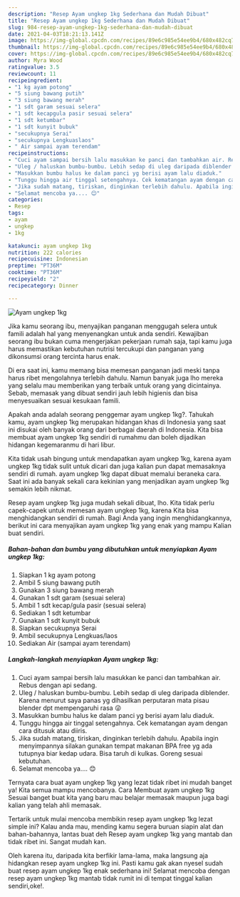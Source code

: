 ```yaml
---
description: "Resep Ayam ungkep 1kg Sederhana dan Mudah Dibuat"
title: "Resep Ayam ungkep 1kg Sederhana dan Mudah Dibuat"
slug: 984-resep-ayam-ungkep-1kg-sederhana-dan-mudah-dibuat
date: 2021-04-03T18:21:13.141Z
image: https://img-global.cpcdn.com/recipes/89e6c985e54ee9b4/680x482cq70/ayam-ungkep-1kg-foto-resep-utama.jpg
thumbnail: https://img-global.cpcdn.com/recipes/89e6c985e54ee9b4/680x482cq70/ayam-ungkep-1kg-foto-resep-utama.jpg
cover: https://img-global.cpcdn.com/recipes/89e6c985e54ee9b4/680x482cq70/ayam-ungkep-1kg-foto-resep-utama.jpg
author: Myra Wood
ratingvalue: 3.5
reviewcount: 11
recipeingredient:
- "1 kg ayam potong"
- "5 siung bawang putih"
- "3 siung bawang merah"
- "1 sdt garam sesuai selera"
- "1 sdt kecapgula pasir sesuai selera"
- "1 sdt ketumbar"
- "1 sdt kunyit bubuk"
- "secukupnya Serai"
- "secukupnya Lengkuaslaos"
- " Air sampai ayam terendam"
recipeinstructions:
- "Cuci ayam sampai bersih lalu masukkan ke panci dan tambahkan air. Rebus dengan api sedang."
- "Uleg / haluskan bumbu-bumbu. Lebih sedap di uleg daripada diblender. Karena menurut saya panas yg dihasilkan perputaran mata pisau blender dpt mempengaruhi rasa 😜"
- "Masukkan bumbu halus ke dalam panci yg berisi ayam lalu diaduk."
- "Tunggu hingga air tinggal setengahnya. Cek kematangan ayam dengan cara ditusuk atau diiris."
- "Jika sudah matang, tiriskan, dinginkan terlebih dahulu. Apabila ingin menyimpannya silakan gunakan tempat makanan BPA free yg ada tutupnya biar kedap udara. Bisa taruh di kulkas. Goreng sesuai kebutuhan."
- "Selamat mencoba ya.... 😊"
categories:
- Resep
tags:
- ayam
- ungkep
- 1kg

katakunci: ayam ungkep 1kg 
nutrition: 222 calories
recipecuisine: Indonesian
preptime: "PT36M"
cooktime: "PT36M"
recipeyield: "2"
recipecategory: Dinner

---
```



![Ayam ungkep 1kg](https://img-global.cpcdn.com/recipes/89e6c985e54ee9b4/680x482cq70/ayam-ungkep-1kg-foto-resep-utama.jpg)

Jika kamu seorang ibu, menyajikan panganan menggugah selera untuk famili adalah hal yang menyenangkan untuk anda sendiri. Kewajiban seorang ibu bukan cuma mengerjakan pekerjaan rumah saja, tapi kamu juga harus memastikan kebutuhan nutrisi tercukupi dan panganan yang dikonsumsi orang tercinta harus enak.

Di era  saat ini, kamu memang bisa memesan panganan jadi meski tanpa harus ribet mengolahnya terlebih dahulu. Namun banyak juga lho mereka yang selalu mau memberikan yang terbaik untuk orang yang dicintainya. Sebab, memasak yang dibuat sendiri jauh lebih higienis dan bisa menyesuaikan sesuai kesukaan famili. 



Apakah anda adalah seorang penggemar ayam ungkep 1kg?. Tahukah kamu, ayam ungkep 1kg merupakan hidangan khas di Indonesia yang saat ini disukai oleh banyak orang dari berbagai daerah di Indonesia. Kita bisa membuat ayam ungkep 1kg sendiri di rumahmu dan boleh dijadikan hidangan kegemaranmu di hari libur.

Kita tidak usah bingung untuk mendapatkan ayam ungkep 1kg, karena ayam ungkep 1kg tidak sulit untuk dicari dan juga kalian pun dapat memasaknya sendiri di rumah. ayam ungkep 1kg dapat dibuat memalui beraneka cara. Saat ini ada banyak sekali cara kekinian yang menjadikan ayam ungkep 1kg semakin lebih nikmat.

Resep ayam ungkep 1kg juga mudah sekali dibuat, lho. Kita tidak perlu capek-capek untuk memesan ayam ungkep 1kg, karena Kita bisa menghidangkan sendiri di rumah. Bagi Anda yang ingin menghidangkannya, berikut ini cara menyajikan ayam ungkep 1kg yang enak yang mampu Kalian buat sendiri.

<!--inarticleads1-->

##### Bahan-bahan dan bumbu yang dibutuhkan untuk menyiapkan Ayam ungkep 1kg:

1. Siapkan 1 kg ayam potong
1. Ambil 5 siung bawang putih
1. Gunakan 3 siung bawang merah
1. Gunakan 1 sdt garam (sesuai selera)
1. Ambil 1 sdt kecap/gula pasir (sesuai selera)
1. Sediakan 1 sdt ketumbar
1. Gunakan 1 sdt kunyit bubuk
1. Siapkan secukupnya Serai
1. Ambil secukupnya Lengkuas/laos
1. Sediakan  Air (sampai ayam terendam)




<!--inarticleads2-->

##### Langkah-langkah menyiapkan Ayam ungkep 1kg:

1. Cuci ayam sampai bersih lalu masukkan ke panci dan tambahkan air. Rebus dengan api sedang.
1. Uleg / haluskan bumbu-bumbu. Lebih sedap di uleg daripada diblender. Karena menurut saya panas yg dihasilkan perputaran mata pisau blender dpt mempengaruhi rasa 😜
1. Masukkan bumbu halus ke dalam panci yg berisi ayam lalu diaduk.
1. Tunggu hingga air tinggal setengahnya. Cek kematangan ayam dengan cara ditusuk atau diiris.
1. Jika sudah matang, tiriskan, dinginkan terlebih dahulu. Apabila ingin menyimpannya silakan gunakan tempat makanan BPA free yg ada tutupnya biar kedap udara. Bisa taruh di kulkas. Goreng sesuai kebutuhan.
1. Selamat mencoba ya.... 😊




Ternyata cara buat ayam ungkep 1kg yang lezat tidak ribet ini mudah banget ya! Kita semua mampu mencobanya. Cara Membuat ayam ungkep 1kg Sesuai banget buat kita yang baru mau belajar memasak maupun juga bagi kalian yang telah ahli memasak.

Tertarik untuk mulai mencoba membikin resep ayam ungkep 1kg lezat simple ini? Kalau anda mau, mending kamu segera buruan siapin alat dan bahan-bahannya, lantas buat deh Resep ayam ungkep 1kg yang mantab dan tidak ribet ini. Sangat mudah kan. 

Oleh karena itu, daripada kita berfikir lama-lama, maka langsung aja hidangkan resep ayam ungkep 1kg ini. Pasti kamu gak akan nyesel sudah buat resep ayam ungkep 1kg enak sederhana ini! Selamat mencoba dengan resep ayam ungkep 1kg mantab tidak rumit ini di tempat tinggal kalian sendiri,oke!.

